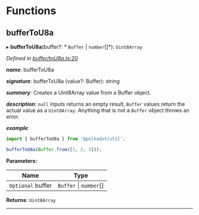 

# Functions

<a id="buffertou8a"></a>

##  bufferToU8a

▸ **bufferToU8a**(buffer?: * `Buffer` &#124; `number`[]*): `Uint8Array`

*Defined in [buffer/toU8a.ts:20](https://github.com/polkadot-js/common/blob/cd7f644/packages/util/src/buffer/toU8a.ts#L20)*

*__name__*: bufferToU8a

*__signature__*: bufferToU8a (value?: Buffer): string

*__summary__*: Creates a Uint8Array value from a Buffer object.

*__description__*: `null` inputs returns an empty result, `Buffer` values return the actual value as a `Uint8Array`. Anything that is not a `Buffer` object throws an error.

*__example__*:   

```javascript
import { bufferToU8a } from '@polkadot/util';

bufferToU8a(Buffer.from([1, 2, 3]));
```

**Parameters:**

| Name | Type |
| ------ | ------ |
| `Optional` buffer |  `Buffer` &#124; `number`[]|

**Returns:** `Uint8Array`

___

